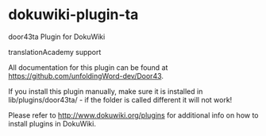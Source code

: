 dokuwiki-plugin-ta
==================

door43ta Plugin for DokuWiki

translationAcademy support

All documentation for this plugin can be found at
https://github.com/unfoldingWord-dev/Door43.

If you install this plugin manually, make sure it is installed in
lib/plugins/door43ta/ - if the folder is called different it
will not work!

Please refer to http://www.dokuwiki.org/plugins for additional info
on how to install plugins in DokuWiki.
